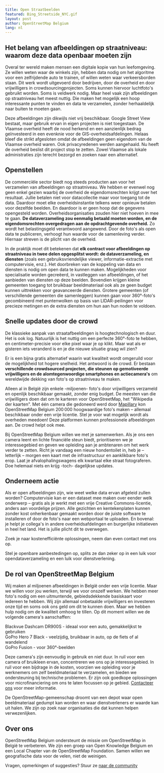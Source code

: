 ```yaml
---
title: Open Straatbeelden
featured: Bing_Streetside_NYC.gif
layout: post
author: OpenStreetMap Belgium
lang: nl
---
```


## Het belang van afbeeldingen op straatniveau: waarom deze data openbaar moeten zijn
Overal ter wereld maken mensen een digitale kopie van hun leefomgeving. Ze willen weten waar de winkels zijn, hebben data nodig om het algoritme voor een zelfrijdende auto te trainen, of willen weten waar verkeersborden staan. Dit werk wordt uitgevoerd door bedrijven, door de overheid en door vrijwilligers in crowdsourcingprojecten. Soms kunnen hiervoor luchtfoto's gebruikt worden. Soms is veldwerk nodig. Maar heel vaak zijn afbeeldingen op straatniveau het meest nuttig. Die maken het mogelijk een hoop interessante punten te vinden en data te verzamelen, zonder herhaaldelijk naar buiten te moeten gaan.

Deze afbeeldingen zijn dikwijls niet vrij beschikbaar. Google Street View bestaat, maar gebruik ervan in eigen projecten is niet toegestaan. De Vlaamse overheid heeft de nood herkend en een aanzienlijk bedrag geïnvesteerd in een evenknie voor de GIS-overheidsafdelingen. Helaas bleef die strikt afgesloten omdat de afbeeldingen geen eigendom van de Vlaamse overheid waren. Ook privacyredenen werden aangehaald. Nu heeft de overheid beslist dit project stop te zetten. Zowel Vlaamse als lokale administraties zijn terecht bezorgd en zoeken naar een alternatief.

## Openstellen

De commerciële sector biedt nog steeds producten aan voor het verzamelen van afbeeldingen op straatniveau. We hebben er evenwel nog geen enkel gezien waarbij de overheid de eigendomsrechten krijgt over het resultaat. Jullie betalen niet voor datacollectie maar voor toegang tot de data. Daardoor moet elke overheidsinstantie telkens weer opnieuw betalen voor dezelfde beelden. En daardoor is er geen hoop dat de gegevens opengesteld worden. Overheidsorganisaties zouden hier niet hoeven in mee te gaan. **De dataverzameling zou eenmalig betaald moeten worden, en de eigendomsrechten overgedragen aan de opdrachtgevende overheid.** Zo wordt het belastingsgeld verantwoord aangewend. Door de foto's als open data te publiceren, verhoogt hun waarde voor de samenleving verder. Hiernaar streven is de plicht van de overheid.

In de praktijk moet dit betekenen dat **elk contract voor afbeeldingen op straatniveau in twee delen opgesplitst wordt: de dataverzameling, en diensten** (zoals een gebruiksvriendelijke viewer, informatie-extractie met computervisie, enz.). Het doorbreken van de koppeling van data en diensten is nodig om open data te kunnen maken. Mogelijkheden voor specialisatie worden gecreëerd, in vastleggen van afbeeldingen, of het aanbieden van diensten op deze beelden. Bovendien krijgen kleine gemeenten toegang tot bruikbaar beeldmateriaal ook als ze geen budget kunnen uittrekken voor geavanceerde diensten. Grotere gemeenten (of verschillende gemeenten die samenleggen) kunnen gaan voor 360°-foto's gecombineerd met puntenwolken op basis van LIDAR-peilingen voor precieze metingen en de extra diensten om hun aan hun noden te voldoen.

## Snelle updates door de crowd

De klassieke aanpak van straatafbeeldingen is hoogtechnologisch en duur. Het is ook log. Natuurlijk is het nuttig om een perfecte 360°-foto te hebben, en centimeter-precisie voor elke pixel waar je op klikt. Maar wat als er gisteren iets veranderd is en je die nieuwe situatie graag wil zien?

Er is een bijna gratis alternatief waarin wat kwaliteit wordt omgeruild voor de mogelijkheid tot hogere snelheid. Het antwoord is de crowd. Er bestaan **verschillende crowdsourced projecten, die steunen op gemotiveerde vrijwilligers en de alomtegenwoordige smartphones en actiecamera's** om wereldwijde dekking van foto's op straatniveau te maken.

Alleen al in België zijn enkele -miljoenen- foto's door vrijwilligers verzameld en openlijk beschikbaar gemaakt, zonder enig budget. De meesten van die vrijwilligers doen dat om te karteren voor OpenStreetMap, het "Wikipedia der kaarten". Met één camera die gedoneerd werd door [Mapillary](https://www.mapillary.com/) kon OpenStreetMap Belgium 200 000 hoogwaardige foto's maken – allemaal beschikbaar onder een vrije licentie. Stel je voor wat mogelijk wordt als overheden meedoen! Deze platformen kunnen professionele afbeeldingen aan. De crowd helpt ook mee.

Bij OpenStreetMap Belgium willen we met je samenwerken. Als je ons een camera leent en lichte financiële steun biedt, prioritiseren we je interessegebied en geven we opleiding aan je ambtenaren om het werk verder te zetten. Richt je vandaag een nieuw hondentoilet in, heb je – letterlijk – morgen een kaart met de infrastructuur en aanklikbare foto's erop. Laat je afvalophalingswagens elk kwartaal elke straat fotograferen. Doe helemaal niets en krijg -toch- dagelijkse updates.

## Onderneem actie

Als er open afbeeldingen zijn, wie weet welke data ervan afgeleid zullen worden? Computervisie kan er een dataset mee maken over eender welk onderwerp – gratis als je werkt met een vrije Creative Commons-licentie, anders aan voordelige prijzen. Alle gezichten en kentekenplaten kunnen zonder kost onherkenbaar gemaakt worden door de juiste software te installeren of door de foto's naar een webportaal te uploaden. En bovenal: je helpt je collega's in andere overheidsafdelingen en burgerlijke initiatieven in heel het land. Het is jullie plicht dit te overwegen.

Zoek je naar kostenefficiënte oplossingen, neem dan even contact met ons op.

Stel je openbare aanbestedingen op, splits ze dan zeker op in een luik voor opendataverzameling en een luik voor dienstverlening.

## De rol van OpenStreetMap Belgium

Wij maken al miljoenen afbeeldingen in België onder een vrije licentie. Maar we willen voor jou werken, terwijl we voor onszelf werken. We hebben meer foto's nodig om een uitmuntende, gebiedsdekkende basiskaart voor iedereen te hebben. Wij zijn allemaal onbetaalde vrijwilligers en investeren onze tijd en soms ook ons geld om dit te kunnen doen. Maar we hebben hulp nodig om de kwaliteit omhoog te tillen. Op dit moment willen we de volgende camera's aanschaffen:

Blackvue Dashcam DR900S - ideaal voor een auto, gemakkelijkst te gebruiken  
GoPro Hero 7 Black - veelzijdig, bruikbaar in auto, op de fiets of al wandelend  
GoPro Fusion - voor 360°-beelden  

Deze camera's zijn eenvoudig in gebruik en niet duur. In ruil voor een camera of bruikleen ervan, concentreren we ons op je interessegebied. In ruil voor een bijdrage in de kosten, voorzien we opleiding voor je werknemers om zelf beeldmateriaal te verzamelen, en bieden we ondersteuning bij technische problemen. Er zijn ook goedkope oplossingen voor microfinanciering om ons te laten focussen op je gebied. [Contacteer ons](mailto:community@osm.be) voor meer informatie.

De OpenStreetMap-gemeenschap droomt van een depot waar open beeldmateriaal gedumpt kan worden en waar dienstverleners er waarde kan uit halen. We zijn op zoek naar organisaties die dat kunnen helpen verwezenlijken.

## Over ons

OpenStreetMap Belgium ondersteunt de missie om OpenStreetMap in België te verbeteren. We zijn een groep van Open Knowledge Belgium en een Local Chapter van de OpenStreetMap Foundation. Samen willen we geografische data voor de velen, niet de weinigen.

Vragen, opmerkingen of suggesties? Stuur ze [naar de community](mailto:community@osm.be)
